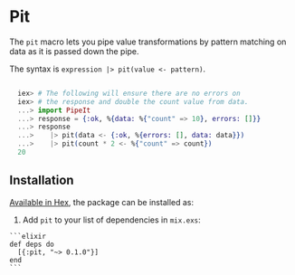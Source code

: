 # Pit

The `pit` macro lets you pipe value transformations by pattern matching
on data as it is passed down the pipe.

The syntax is `expression |> pit(value <- pattern)`.

```elixir

  iex> # The following will ensure there are no errors on
  iex> # the response and double the count value from data.
  ...> import PipeIt
  ...> response = {:ok, %{data: %{"count" => 10}, errors: []}}
  ...> response
  ...>    |> pit(data <- {:ok, %{errors: [], data: data}})
  ...>    |> pit(count * 2 <- %{"count" => count})
  20

```


## Installation

[Available in Hex](https://hex.pm/packages/pit), the package can be installed as:

  1. Add `pit` to your list of dependencies in `mix.exs`:

    ```elixir
    def deps do
      [{:pit, "~> 0.1.0"}]
    end
    ```

